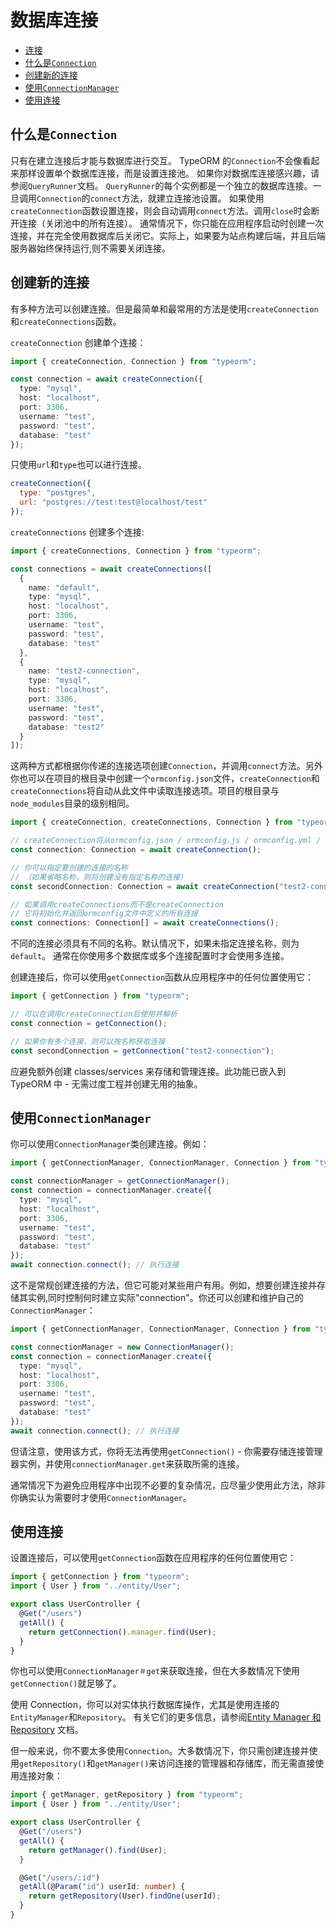 # 数据库连接

  * [连接](#connection)
  * [什么是`Connection`](#什么是`Connection`)
  * [创建新的连接](#创建新的连接)
  * [使用`ConnectionManager`](#使用`ConnectionManager`)
  * [使用连接](#使用连接)

## 什么是`Connection`

只有在建立连接后才能与数据库进行交互。
TypeORM 的`Connection`不会像看起来那样设置单个数据库连接，而是设置连接池。
如果你对数据库连接感兴趣，请参阅`QueryRunner`文档。
`QueryRunner`的每个实例都是一个独立的数据库连接。一旦调用`Connection`的`connect`方法，就建立连接池设置。
如果使用`createConnection`函数设置连接，则会自动调用`connect`方法。调用`close`时会断开连接（关闭池中的所有连接）。
通常情况下，你只能在应用程序启动时创建一次连接，并在完全使用数据库后关闭它。实际上，如果要为站点构建后端，并且后端服务器始终保持运行,则不需要关闭连接。

## 创建新的连接

有多种方法可以创建连接。但是最简单和最常用的方法是使用`createConnection`和`createConnections`函数。

`createConnection` 创建单个连接：

```typescript
import { createConnection, Connection } from "typeorm";

const connection = await createConnection({
  type: "mysql",
  host: "localhost",
  port: 3306,
  username: "test",
  password: "test",
  database: "test"
});
```

只使用`url`和`type`也可以进行连接。

```js
createConnection({
  type: "postgres",
  url: "postgres://test:test@localhost/test"
});
```

`createConnections` 创建多个连接:

```typescript
import { createConnections, Connection } from "typeorm";

const connections = await createConnections([
  {
    name: "default",
    type: "mysql",
    host: "localhost",
    port: 3306,
    username: "test",
    password: "test",
    database: "test"
  },
  {
    name: "test2-connection",
    type: "mysql",
    host: "localhost",
    port: 3306,
    username: "test",
    password: "test",
    database: "test2"
  }
]);
```

这两种方式都根据你传递的连接选项创建`Connection`，并调用`connect`方法。另外你也可以在项目的根目录中创建一个`ormconfig.json`文件，`createConnection`和`createConnections`将自动从此文件中读取连接选项。项目的根目录与`node_modules`目录的级别相同。

```typescript
import { createConnection, createConnections, Connection } from "typeorm";

// createConnection将从ormconfig.json / ormconfig.js / ormconfig.yml / ormconfig.env / ormconfig.xml 文件或特殊环境变量中加载连接选项
const connection: Connection = await createConnection();

// 你可以指定要创建的连接的名称
// （如果省略名称，则将创建没有指定名称的连接）
const secondConnection: Connection = await createConnection("test2-connection");

// 如果调用createConnections而不是createConnection
// 它将初始化并返回ormconfig文件中定义的所有连接
const connections: Connection[] = await createConnections();
```

不同的连接必须具有不同的名称。默认情况下，如果未指定连接名称，则为`default`。
通常在你使用多个数据库或多个连接配置时才会使用多连接。

创建连接后，你可以使用`getConnection`函数从应用程序中的任何位置使用它：

```typescript
import { getConnection } from "typeorm";

// 可以在调用createConnection后使用并解析
const connection = getConnection();

// 如果你有多个连接，则可以按名称获取连接
const secondConnection = getConnection("test2-connection");
```

应避免额外创建 classes/services 来存储和管理连接。此功能已嵌入到 TypeORM 中 - 无需过度工程并创建无用的抽象。

## 使用`ConnectionManager`

你可以使用`ConnectionManager`类创建连接。例如：

```typescript
import { getConnectionManager, ConnectionManager, Connection } from "typeorm";

const connectionManager = getConnectionManager();
const connection = connectionManager.create({
  type: "mysql",
  host: "localhost",
  port: 3306,
  username: "test",
  password: "test",
  database: "test"
});
await connection.connect(); // 执行连接
```

这不是常规创建连接的方法，但它可能对某些用户有用。例如，想要创建连接并存储其实例,同时控制何时建立实际"connection"。你还可以创建和维护自己的`ConnectionManager`：

```typescript
import { getConnectionManager, ConnectionManager, Connection } from "typeorm";

const connectionManager = new ConnectionManager();
const connection = connectionManager.create({
  type: "mysql",
  host: "localhost",
  port: 3306,
  username: "test",
  password: "test",
  database: "test"
});
await connection.connect(); // 执行连接
```

但请注意，使用该方式，你将无法再使用`getConnection()` - 你需要存储连接管理器实例，并使用`connectionManager.get`来获取所需的连接。

通常情况下为避免应用程序中出现不必要的复杂情况，应尽量少使用此方法，除非你确实认为需要时才使用`ConnectionManager`。

## 使用连接

设置连接后，可以使用`getConnection`函数在应用程序的任何位置使用它：

```typescript
import { getConnection } from "typeorm";
import { User } from "../entity/User";

export class UserController {
  @Get("/users")
  getAll() {
    return getConnection().manager.find(User);
  }
}
```

你也可以使用`ConnectionManager＃get`来获取连接，但在大多数情况下使用`getConnection()`就足够了。

使用 Connection，你可以对实体执行数据库操作，尤其是使用连接的`EntityManager`和`Repository`。
有关它们的更多信息，请参阅[Entity Manager 和 Repository](working-with-entity-manager.md) 文档。

但一般来说，你不要太多使用`Connection`。大多数情况下，你只需创建连接并使用`getRepository()`和`getManager()`来访问连接的管理器和存储库，而无需直接使用连接对象：

```typescript
import { getManager, getRepository } from "typeorm";
import { User } from "../entity/User";

export class UserController {
  @Get("/users")
  getAll() {
    return getManager().find(User);
  }

  @Get("/users/:id")
  getAll(@Param("id") userId: number) {
    return getRepository(User).findOne(userId);
  }
}
```
